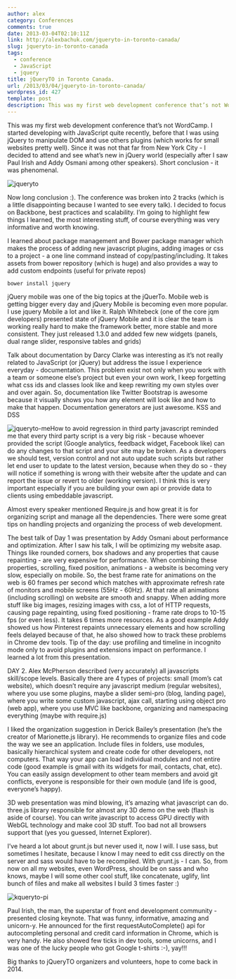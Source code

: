```yaml
---
author: alex
category: Conferences
comments: true
date: 2013-03-04T02:10:11Z
link: http://alexbachuk.com/jqueryto-in-toronto-canada/
slug: jqueryto-in-toronto-canada
tags:
  - conference
  - JavaScript
  - jquery
title: jQueryTO in Toronto Canada.
url: /2013/03/04/jqueryto-in-toronto-canada/
wordpress_id: 427
template: post
description: This was my first web development conference that’s not WordCamp. I started developing with JavaScript quite recently, before that I was using jQuery to manipulate DOM and use others plugins (which works for small websites pretty well).
---
```


This was my first web development conference that’s not WordCamp. I started developing with JavaScript quite recently, before that I was using jQuery to manipulate DOM and use others plugins (which works for small websites pretty well). Since it was not that far from New York City - I decided to attend and see what’s new in jQuery world (especially after I saw Paul Irish and Addy Osmani among other speakers). Short conclusion - it was phenomenal.

![jqueryto](http://alexbachuk.com/wp-content/uploads/2013/03/jqueryto.jpg)

Now long conclusion :). The conference was broken into 2 tracks (which is a little disappointing because I wanted to see every talk). I decided to focus on Backbone, best practices and scalability. I’m going to highlight few things I learned, the most interesting stuff, of course everything was very informative and worth knowing.

I learned about package management and Bower package manager which makes the process of adding new javascript plugins, adding images or css to a project - a one line command instead of copy/pasting/including. It takes assets from bower repository (which is huge) and also provides a way to add custom endpoints (useful for private repos)

    bower install jquery

jQuery mobile was one of the big topics at the jQuerTo. Mobile web is getting bigger every day and jQuery Mobile is becoming even more popular. I use jquery Mobile a lot and like it. Ralph Whitebeck (one of the core jqm developers) presented state of jQuery Mobile and it is clear the team is working really hard to make the framework better, more stable and more consistent. They just released 1.3.0 and added few new widgets (panels, dual range slider, responsive tables and grids)

Talk about documentation by Darcy Clarke was interesting as it’s not really related to JavaScript (or jQuery) but address the issue I experience everyday - documentation. This problem exist not only when you work with a team or someone else’s project but even your own work, I keep forgetting what css ids and classes look like and keep rewriting my own styles over and over again. So, documentation like Twitter Bootstrap is awesome because it visually shows you how any element will look like and how to make that happen. Documentation generators are just awesome. KSS and DSS

![jqueryto-me](http://alexbachuk.com/wp-content/uploads/2013/03/jqueryto-me.jpg)How to avoid regression in third party javascript reminded me that every third party script is a very big risk - because whoever provided the script (Google analytics, feedback widget, Facebook like) can do any changes to that script and your site may be broken. As a developers we should test, version control and not auto update such scripts but rather let end user to update to the latest version, because when they do so - they will notice if something is wrong with their website after the update and can report the issue or revert to older (working version). I think this is very important especially if you are building your own api or provide data to clients using embeddable javascript.

Almost every speaker mentioned Require.js and how great it is for organizing script and manage all the dependencies. There were some great tips on handling projects and organizing the process of web development.

The best talk of Day 1 was presentation by Addy Osmani about performance and optimization. After I saw his talk, I will be optimizing my website asap. Things like rounded corners, box shadows and any properties that cause repainting - are very expensive for performance. When combining these properties, scrolling, fixed position, animations - a website is becoming very slow, especially on mobile. So, the best frame rate for animations on the web is 60 frames per second which matches with approximate refresh rate of monitors and mobile screens (55Hz - 60Hz). At that rate all animations (including scrolling) on website are smooth and snappy. When adding more stuff like big images, resizing images with css, a lot of HTTP requests, causing page repainting, using fixed positioning - frame rate drops to 10-15 fps (or even less). It takes 6 times more resources. As a good example Addy showed us how Pinterest repaints unnecessary elements and how scrolling feels delayed because of that, he also showed how to track these problems in Chrome dev tools. Tip of the day: use profiling and timeline in incognito mode only to avoid plugins and extensions impact on performance. I learned a lot from this presentation.

DAY 2.
Alex McPherson described (very accurately) all javascripts skill/scope levels. Basically there are 4 types of projects:
small (mom’s cat website), which doesn’t require any javascript
medium (regular websites), where you use some plugins, maybe a slider
semi-pro (blog, landing page), where you write some custom javascript, ajax call, starting using object
pro (web app), where you use MVC like backbone, organizing and namespacing everything (maybe with require.js)

I liked the organization suggestion in Derick Bailey’s presentation (he’s the creator of Marionette.js library). He recommends to organize files and code the way we see an application. Include files in folders, use modules, basically hierarchical system and create code for other developers, not computers. That way your app can load individual modules and not entire code (good example is gmail with its widgets for mail, contacts, chat, etc). You can easily assign development to other team members and avoid git conflicts, everyone is responsible for their own module (and life is good, everyone’s happy).

3D web presentation was mind blowing, it’s amazing what javascript can do. three.js library responsible for almost any 3D demo on the web (flash is aside of course). You can write javascript to access GPU directly with WebGL technology and make cool 3D stuff. Too bad not all browsers support that (yes you guessed, Internet Explorer).

I’ve heard a lot about grunt.js but never used it, now I will. I use sass, but sometimes I hesitate, because I know I may need to edit css directly on the server and sass would have to be recompiled. With grunt.js - I can. So, from now on all my websites, even WordPress, should be on sass and who knows, maybe I will some other cool stuff, like concatenate, uglify, lint bunch of files and make all websites I build 3 times faster :)

![kqueryto-pi](http://alexbachuk.com/wp-content/uploads/2013/03/kqueryto-pi.jpg)

Paul Irish, the man, the superstar of front end development community - presented closing keynote. That was funny, informative, amazing and unicorn-y. He announced for the first requestAutoComplete() api for autocompleting personal and credit card information in Chrome, which is very handy. He also showed few ticks in dev tools, some unicorns, and I was one of the lucky people who got Google t-shirts :-), yay!!!

Big thanks to jQueryTO organizers and volunteers, hope to come back in 2014.
